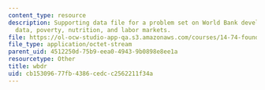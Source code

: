 ```yaml
---
content_type: resource
description: Supporting data file for a problem set on World Bank development report
  data, poverty, nutrition, and labor markets.
file: https://ol-ocw-studio-app-qa.s3.amazonaws.com/courses/14-74-foundations-of-development-policy-spring-2009/cb15309677fb4386cedcc2562211f34a_wbdr.dta
file_type: application/octet-stream
parent_uid: 4512250d-75b9-eea0-4943-9b0898e8ee1a
resourcetype: Other
title: wbdr
uid: cb153096-77fb-4386-cedc-c2562211f34a
---
```

